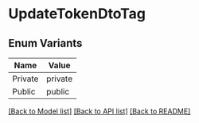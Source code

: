 # UpdateTokenDtoTag

## Enum Variants

| Name | Value |
|---- | -----|
| Private | private |
| Public | public |


[[Back to Model list]](../README.md#documentation-for-models) [[Back to API list]](../README.md#documentation-for-api-endpoints) [[Back to README]](../README.md)


